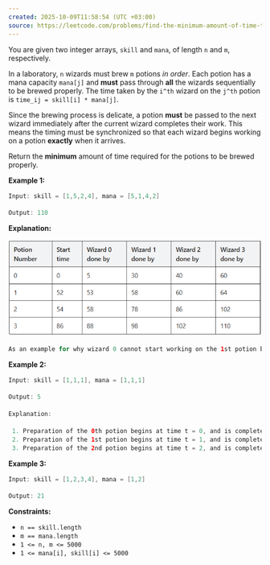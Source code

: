 ```yaml
---
created: 2025-10-09T11:58:54 (UTC +03:00)
source: https://leetcode.com/problems/find-the-minimum-amount-of-time-to-brew-potions/description/?envType=daily-question&envId=2025-10-09
---
```

You are given two integer arrays, `skill` and `mana`, of length `n` and `m`, respectively.

In a laboratory, `n` wizards must brew `m` potions *in order*. Each potion has a mana capacity `mana[j]` and **must** pass through **all** the wizards sequentially to be brewed properly. The time taken by the `i^th` wizard on the `j^th` potion is `time_ij = skill[i] * mana[j]`.

Since the brewing process is delicate, a potion **must** be passed to the next wizard immediately after the current wizard completes their work. This means the timing must be synchronized so that each wizard begins working on a potion **exactly** when it arrives.

Return the **minimum** amount of time required for the potions to be brewed properly.


**Example 1:**

``` Java
Input: skill = [1,5,2,4], mana = [5,1,4,2]

Output: 110
```

**Explanation:**

![alt text](image.png)

``` Java
As an example for why wizard 0 cannot start working on the 1st potion before time t = 52, consider the case where the wizards started preparing the 1st potion at time t = 50. At time t = 58, wizard 2 is done with the 1st potion, but wizard 3 will still be working on the 0th potion till time t = 60.
```


**Example 2:**

``` Java
Input: skill = [1,1,1], mana = [1,1,1]

Output: 5

Explanation:

 1. Preparation of the 0th potion begins at time t = 0, and is completed by time t = 3.
 2. Preparation of the 1st potion begins at time t = 1, and is completed by time t = 4.
 3. Preparation of the 2nd potion begins at time t = 2, and is completed by time t = 5.
```


**Example 3:**

``` Java
Input: skill = [1,2,3,4], mana = [1,2]

Output: 21
```


**Constraints:**

 * `n == skill.length`
 * `m == mana.length`
 * `1 <= n, m <= 5000`
 * `1 <= mana[i], skill[i] <= 5000`
